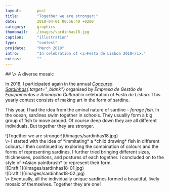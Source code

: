 ```yaml
---
layout:       post
title:        "Together we are stronger!"
date:         2018-04-01 00:56:40 +0200
category:     graphics
thumbnail:    /images/sardinhas18.jpg
caption:      "illustration"
type:         "contest"
projdate:     "March 2018"
intro:        "In celebration of <i>Festa de Lisboa 2018</i>."
extras:       ""
---
```



<div class="entry" markdown="1">
## \>  A diverse mosaic

In 2018, I participated again in the annual *<i>[Concurso Sardinhas](http://lisboanarua.com/blog/2018/02/15/esta-aberto-concurso-sardinhas-festas-lisboa-2018/){:target="_blank"}</i>* organised by *<i>Empresa de Gestão de Equipamentos e Animação Cultural</i>* in celebration of *<i>Festa de Lisboa</i>*. This yearly contest consists of making art in the form of sardine.

This year, I had the idea from the aminal nature of sardine - *forage fish*. In the ocean, sardines swim together in schools. They usuallly form a big group of fish to move around. Of course deep down they are all different individuals. But together they are stronger.
</div>

<div class="image entry" markdown="1">
![Together we are stronger!](/images/sardinhas18.jpg)
</div>

<div class="entry" markdown="1">
\>  
I started with the idea of *immitating* a *child drawing* fish in different colours. I then continued by exploring the combination of colours and the forms of representing sardines. I further tried bringing different sizes, thicknesses, positions, and postures of each together. I concluded on to the style of *Asian paintbrush* to represent their form.
</div>

<div class="image entry" markdown="1">
![Draft 1](/images/sardinhas18-01.jpg)
</div>

<div class="image entry" markdown="1">
![Draft 1](/images/sardinhas18-02.jpg)
</div>

<div class="entry thin" markdown="1">
\>  
Eventually, all the individually unique sardines formed a beautiful, lively mosaic of themselves. Together they are one!
</div>